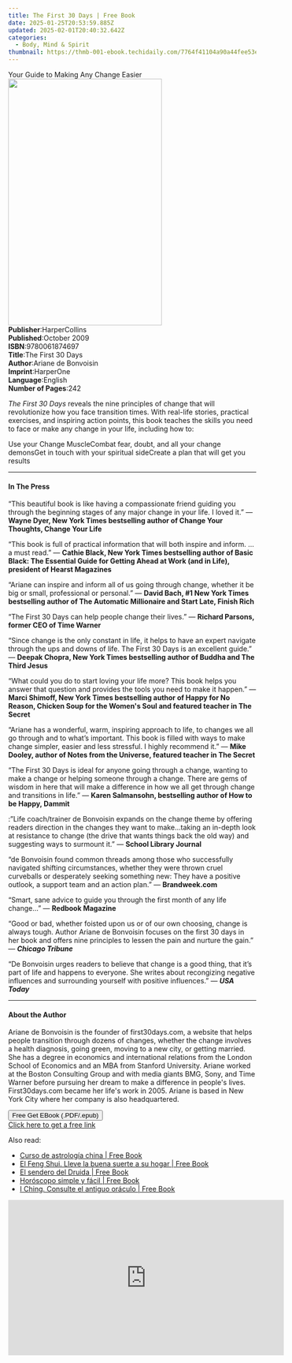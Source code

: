 ```yaml
---
title: The First 30 Days | Free Book
date: 2025-01-25T20:53:59.885Z
updated: 2025-02-01T20:40:32.642Z
categories:
  - Body, Mind & Spirit
thumbnail: https://thmb-001-ebook.techidaily.com/7764f41104a90a44fee53e03e8f37474778bede5b3da4d599ae5056694ac5c66.jpg
---
```

<main id="book-container">
  <div class="flex flex-col">
    <div class="book-brief flex-1 py-6 px-4 sm:p-6 md:py-10 md:px-8">
      <!-- brief-->
      <div class="book-brief-main">Your Guide to Making Any Change Easier</div>
    </div>
    <div
      class="book-meta-info flex-1 grid gap-4 col-start-1 col-end-3 row-start-1 sm:mb-6 sm:grid-cols-4 lg:gap-6 lg:col-start-2 lg:row-end-6 lg:row-span-6 lg:mb-0"
    >
      <div
        class="book-meta-info-left place-content-center mt-4 p-4 text-sm leading-6 col-start-2 col-span-2 dark:text-slate-400"
      >
        <img
          class="w-full h-500 object-cover rounded-lg sm:h-255 sm:col-span-2 lg:col-span-full"
          src="https://img-001-ebook.techidaily.com/9d973e3daf856b9ba7d4a51bf186449f9c94c7796f33968754ac6da09cb62857.jpg"
          alt=""
          width="312"
          height="500"
        />
      </div>
      <div
        class="book-meta-info-right mt-2 col-start-1 row-start-2 col-span-3 self-center"
      >
        <!-- meta data  -->
        <div class="flex flex-col px-4 md:px-8">
          <div class="flex-1">
            <strong>Publisher</strong>:<span class="px-2">HarperCollins</span>
          </div>
          <div class="flex-1">
            <strong>Published</strong>:<span class="px-2">October 2009</span>
          </div>
          <div class="flex-1">
            <strong>ISBN</strong>:<span class="px-2">9780061874697</span>
          </div>
          <div class="flex-1">
            <strong>Title</strong>:<span class="px-2">The First 30 Days</span>
          </div>
          <div class="flex-1">
            <strong>Author</strong>:<span class="px-2"
              >Ariane de Bonvoisin</span
            >
          </div>
          <div class="flex-1">
            <strong>Imprint</strong>:<span class="px-2">HarperOne</span>
          </div>
          <div class="flex-1">
            <strong>Language</strong>:<span class="px-2">English</span>
          </div>
          <div class="flex-1">
            <strong>Number of Pages</strong>:<span class="px-2">242</span>
          </div>
        </div>
      </div>
    </div>
    <div class="book-description flex-1 py-6 px-4 sm:p-6 md:py-10 md:px-8">
      <div class="book-description-main">
        <div accordion-content="" id="description">
          <p>
            <i>The First 30 Days</i> reveals the nine principles of change that
            will revolutionize how you face transition times. With real-life
            stories, practical exercises, and inspiring action points, this book
            teaches the skills you need to face or make any change in your life,
            including how to:
          </p>
          Use your Change MuscleCombat fear, doubt, and all your change
          demonsGet in touch with your spiritual sideCreate a plan that will get
          you results
        </div>
      </div>
    </div>
    <div class="book-excerpts flex-1 py-6 px-4 sm:p-6 md:py-10 md:px-8">
      <!-- excerpts-->
      <div class="book-excerpts-main">
        <hr />
        <h4 class="placeholder placeholder-heading">
          <span>In The Press</span>
        </h4>
        <p></p>
        <p>
          “This beautiful book is like having a compassionate friend guiding you
          through the beginning stages of any major change in your life. I loved
          it.” —
          <b
            >Wayne Dyer, New York Times bestselling author of Change Your
            Thoughts, Change Your Life</b
          >
        </p>
        <p>
          “This book is full of practical information that will both inspire and
          inform. … a must read.” —
          <b
            >Cathie Black, New York Times bestselling author of Basic Black: The
            Essential Guide for Getting Ahead at Work (and in Life), president
            of Hearst Magazines</b
          >
        </p>
        <p>
          “Ariane can inspire and inform all of us going through change, whether
          it be big or small, professional or personal.” —
          <b
            >David Bach, #1 New York Times bestselling author of The Automatic
            Millionaire and Start Late, Finish Rich</b
          >
        </p>
        <p>
          “The First 30 Days can help people change their lives.” —
          <b>Richard Parsons, former CEO of Time Warner</b>
        </p>
        <p>
          “Since change is the only constant in life, it helps to have an expert
          navigate through the ups and downs of life. The First 30 Days is an
          excellent guide.” —
          <b
            >Deepak Chopra, New York Times bestselling author of Buddha and The
            Third Jesus</b
          >
        </p>
        <p>
          “What could you do to start loving your life more? This book helps you
          answer that question and provides the tools you need to make it
          happen.” —
          <b
            >Marci Shimoff, New York Times bestselling author of Happy for No
            Reason, Chicken Soup for the Women's Soul and featured teacher in
            The Secret</b
          >
        </p>
        <p>
          “Ariane has a wonderful, warm, inspiring approach to life, to changes
          we all go through and to what’s important. This book is filled with
          ways to make change simpler, easier and less stressful. I highly
          recommend it.” —
          <b
            >Mike Dooley, author of Notes from the Universe, featured teacher in
            The Secret</b
          >
        </p>
        <p>
          “The First 30 Days is ideal for anyone going through a change, wanting
          to make a change or helping someone through a change. There are gems
          of wisdom in here that will make a difference in how we all get
          through change and transitions in life.” —
          <b>Karen Salmansohn, bestselling author of How to be Happy, Dammit</b>
        </p>
        <p>
          :”Life coach/trainer de Bonvoisin expands on the change theme by
          offering readers direction in the changes they want to make…taking an
          in-depth look at resistance to change (the drive that wants things
          back the old way) and suggesting ways to surmount it.” —
          <b>School Library Journal</b>
        </p>
        <p>
          “de Bonvoisin found common threads among those who successfully
          navigated shifting circumstances, whether they were thrown cruel
          curveballs or desperately seeking something new: They have a positive
          outlook, a support team and an action plan.” — <b>Brandweek.com</b>
        </p>
        <p>
          “Smart, sane advice to guide you through the first month of any life
          change...” — <b>Redbook Magazine</b>
        </p>
        <p>
          “Good or bad, whether foisted upon us or of our own choosing, change
          is always tough. Author Ariane de Bonvoisin focuses on the first 30
          days in her book and offers nine principles to lessen the pain and
          nurture the gain.” — <b><i>Chicago Tribune </i></b>
        </p>
        <p>
          “De Bonvoisin urges readers to believe that change is a good thing,
          that it’s part of life and happens to everyone. She writes about
          recongizing negative influences and surrounding yourself with positive
          influences.” — <b><i>USA Today</i></b>
        </p>
        <p></p>
      </div>
    </div>
    <div class="book-about-author flex-1 py-6 px-4 sm:p-6 md:py-10 md:px-8">
      <!-- about author-->
      <div class="book-main-author-main">
        <hr />
        <h4 class="placeholder placeholder-heading">
          <span>About the Author</span>
        </h4>
        <p></p>
        <p>
          Ariane de Bonvoisin is the founder of first30days.com, a website that
          helps people transition through dozens of changes, whether the change
          involves a health diagnosis, going green, moving to a new city, or
          getting married. She has a degree in economics and international
          relations from the London School of Economics and an MBA from Stanford
          University. Ariane worked at the Boston Consulting Group and with
          media giants BMG, Sony, and Time Warner before pursuing her dream to
          make a difference in people's lives. First30days.com became her life's
          work in 2005. Ariane is based in New York City where her company is
          also headquartered.
        </p>
        <p></p>
      </div>
    </div>
    <div class="book-free-get flex-1 py-6 px-4 sm:p-6 md:py-10 md:px-8">
      <button
        id="btn-free-get"
        class="bg-blue-500 hover:bg-blue-700 text-white font-bold py-2 px-4 rounded"
      >
        Free Get EBook (.PDF/.epub)
      </button>
      <div id="countdown-display" class="px-2 text-lg mt-2"></div>
      <a
        id="free-link"
        class="hidden bg-blue-500 hover:bg-blue-700 text-white font-bold py-2 px-4 rounded"
        href="https://www.ebooks.com/en-us/book/211375609/the-first-30-days/ariane-de-bonvoisin/"
        target="_blank"
        >Click here to get a free link</a
      >
    </div>
    <script>
      let countdownTime = 0;
      let countdownInterval = null;
      document
        .getElementById('btn-free-get')
        .addEventListener('click', startCountdown);
      function startCountdown() {
        countdownTime = new Date().getTime() + 60000 * 3;
        countdownInterval = setInterval(updateCountdown, 1000);
        document.getElementById('btn-free-get').disabled = true;
        document
          .getElementById('btn-free-get')
          .classList.add('bg-gray-500', 'cursor-not-allowed');
      }
      function updateCountdown() {
        let currentTime = new Date().getTime();
        let timeLeft = countdownTime - currentTime;
        let secondsLeft = Math.floor(timeLeft / 1000);
        document.getElementById('countdown-display').innerHTML =
          `Remaining time: ${secondsLeft} seconds.`;
        if (secondsLeft <= 0) {
          clearInterval(countdownInterval);
          document.getElementById('btn-free-get').classList.add('hidden');
          document.getElementById('free-link').classList.remove('hidden');
          document.getElementById('countdown-display').innerHTML = '';
        }
      }
    </script>
  </div>
</main>

<ins class="adsbygoogle"
      style="display:block"
      data-ad-client="ca-pub-7571918770474297"
      data-ad-slot="8358498916"
      data-ad-format="auto"
      data-full-width-responsive="true"></ins>
    

<span class="atpl-alsoreadstyle">Also read:</span>
<div><ul>
<li><a href="https://novels-ebooks.techidaily.com/210768182-9781646999996-curso-de-astrologia-china/"><u>Curso de astrología china | Free Book</u></a></li>
<li><a href="https://novels-ebooks.techidaily.com/210768181-9781646999989-el-feng-shui-lleve-la-buena-suerte-a-su-hogar/"><u>El Feng Shui. Lleve la buena suerte a su hogar | Free Book</u></a></li>
<li><a href="https://novels-ebooks.techidaily.com/210768112-9781646999002-el-sendero-del-druida/"><u>El sendero del Druida | Free Book</u></a></li>
<li><a href="https://novels-ebooks.techidaily.com/210768168-9781644616406-horoscopo-simple-y-facil/"><u>Horóscopo simple y fácil | Free Book</u></a></li>
<li><a href="https://novels-ebooks.techidaily.com/210768200-9781646999958-i-ching-consulte-el-antiguo-oraculo/"><u>I Ching. Consulte el antiguo oráculo | Free Book</u></a></li>
</ul></div>

<!-- affiliate ads begin -->
<iframe width="560" height="315" src="https://www.youtube.com/embed/hXIq2G0nShk?si=5Z4Fwv7ZB6oKWsdd" title="YouTube video player" frameborder="0" allow="accelerometer; autoplay; clipboard-write; encrypted-media; gyroscope; picture-in-picture; web-share" referrerpolicy="strict-origin-when-cross-origin" allowfullscreen></iframe>
<!-- affiliate ads end -->

